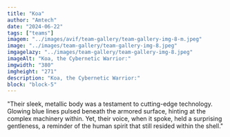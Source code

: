 ```yaml
---
title: "Koa"
author: "Amtech"
date: "2024-06-22"
tags: ["teams"]
imagem: "../images/avif/team-gallery/team-gallery-img-8-m.jpeg"
image: "../images/team-gallery/team-gallery-img-8.jpeg"
imgagelazy: "../images/team-gallery/team-gallery-img-8.jpeg"
imageAlt: "Koa, the Cybernetic Warrior:"
imgwidth: "380"
imgheight: "271"
description: "Koa, the Cybernetic Warrior:"
block: "block-5"
---
```


"Their sleek, metallic body was a testament to cutting-edge technology. Glowing blue lines pulsed beneath the armored surface, hinting at the complex machinery within. Yet, their voice, when it spoke, held a surprising gentleness, a reminder of the human spirit that still resided within the shell."

